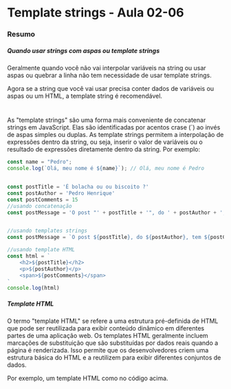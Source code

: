 <!--
Antes de publicar a issue, lembre-se de clicar na aba "Preview", para visualizar se a formatação está correta =)
-->

<!-- Escreva/insira as imagens após essa linha -->

# Template strings - Aula 02-06

### Resumo

##### Quando usar strings com aspas ou template strings

Geralmente quando você não vai interpolar variáveis na string ou usar aspas ou quebrar a linha não tem necessidade de usar template strings.

Agora se a string que você vai usar precisa conter dados de variáveis ou aspas ou um HTML, a template string é recomendável.

# 

As "template strings" são uma forma mais conveniente de concatenar strings em JavaScript. Elas são identificadas por acentos crase (`) ao invés de aspas simples ou duplas. As template strings permitem a interpolação de expressões dentro da string, ou seja, inserir o valor de variáveis ou o resultado de expressões diretamente dentro da string. Por exemplo:

```javascript
const name = "Pedro";
console.log(`Olá, meu nome é ${name}`); // Olá, meu nome é Pedro


const postTitle = 'É bolacha ou ou biscoito ?'
const postAuthor = 'Pedro Henrique'
const postComments = 15
//usando concatenação
const postMessage = 'O post "' + postTitle + '", do ' + postAuthor + ', tem ' + postComments +  ' comentários.'


//usando templates strings
const postMessage = `O post ${postTitle}, do ${postAuthor}, tem ${postComments} comentários.`

//usando template HTML
const html = `
    <h2>${postTitle}</h2>
    <p>${postAuthor}</p>
    <span>${postComments}</span>
`
console.log(html)
```

##### Template HTML

O termo "template HTML" se refere a uma estrutura pré-definida de HTML que pode ser reutilizada para exibir conteúdo dinâmico em diferentes partes de uma aplicação web. Os templates HTML geralmente incluem marcações de substituição que são substituídas por dados reais quando a página é renderizada. Isso permite que os desenvolvedores criem uma estrutura básica do HTML e a reutilizem para exibir diferentes conjuntos de dados.

Por exemplo, um template HTML como no código acima.
